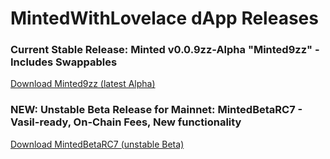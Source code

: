 # MintedWithLovelace dApp Releases
### Current Stable Release: Minted v0.0.9zz-Alpha "Minted9zz" - Includes Swappables

[Download Minted9zz (latest Alpha)](https://github.com/MadeWithLovelace/MintedWithLovelace/raw/main/dapp/releases/Minted9zz.tar.gz)

### NEW: Unstable Beta Release for Mainnet: MintedBetaRC7 - Vasil-ready, On-Chain Fees, New functionality

[Download MintedBetaRC7 (unstable Beta)](https://github.com/MadeWithLovelace/MintedWithLovelace/raw/main/dapp/releases/MintedBetaRC7.tar.gz)

